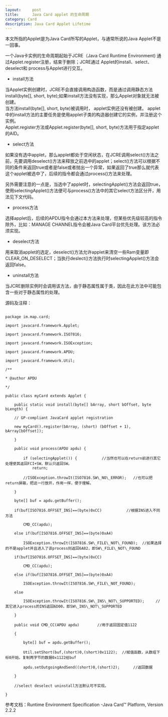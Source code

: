 ```yaml
---
layout:     post
title:      Java Card applet 的生命周期
category: Card
description: Java Card Applet Lifetime
---
```


本文所指的Applet是为Java Card所写的Applet，与通常所说的Java Applet不是一回事。  

一个Java卡实例的生命周期起始于JCRE（Java Card Runtime Environment) 通过Applet.register注册，结束于删除；JCRE通过 Applet的install、select、 deselect和 process与Applet进行交互。  

  * install方法  

当Applet实例创建时，JCRE不会直接调用构造函数，而是通过调用静态方法install(byte[], short, byte);如果install方法没有实现，那么Applet对象就无法被创建。  
当方法install(byte[], short, byte)被调用时， applet实例还没有被创建。 applet中的install方法的主要任务是使用applet子类的构造器创建它的实例，并注册这个实例。  
Applet.register方法或Applet.register(byte[], short, byte)方法用于指定applet的AID。  

  * select方法  

如果没有选中applet，那么applet都处于空闲状态，在JCRE调用select()方法之前，先要调用deselect()方法来释放之前选中的applet；select()方法可以根据不同的条件来返回true或者是false或者抛出一个异常，如果返回了true那么就代表这个applet被选中了，后续的指令都会通过process()方法来处理。

另外需要注意的一点是，当选中了applet时，selectingApplet()方法会返回true，使用selectingApplet()方法便可与process()方法中的其它select方法区分开，用法见下文代码。  

  * process方法  

选择applet后，后续的APDU指令会通过本方法来处理，但某些优先级较高的指令除外，比如：MANAGE CHANNEL指令会被Java Card平台优先处理。该方法必须实现。  

  * deselect方法  

用来取消applet的选定，deselect()方法允许applet来清空一些Ram变量即CLEAR\_ON\_DESELECT；当执行deslect()方法执行时selectingApplet()方法会返回false。  

  * uninstall方法  

当JCRE删除实例时会调用该方法，由于静态属性属于类，因此在此方法中可能包含一些对于静态属性的处理。  


源码及注释：  
```

package im.map.card;

import javacard.framework.Applet;

import javacard.framework.ISO7816;

import javacard.framework.ISOException;

import javacard.framework.APDU;

import javacard.framework.Util;

/**

* @author APDU

*/

public class myCard extends Applet {

	public static void install(byte[] bArray, short bOffset, byte bLength) {     

	// GP-compliant JavaCard applet registration

	new myCard().register(bArray, (short) (bOffset + 1), bArray[bOffset]);

	}

	public void process(APDU apdu) {

		if (selectingApplet()) {           //当然也可以在return前进行其它处理使其返回FCI+SW，默认只返回SW。
			return;

		//ISOException.throwIt(ISO7816.SW\_NO\_ERROR);   //也可以把return屏蔽，把这一行放开，作用一样，便于理解。

	}	

	byte[] buf = apdu.getBuffer();

	if(buf[ISO7816.OFFSET_INS]==(byte)0xCC)           //根据INS进入不同方法

		CMD_CC(apdu);

	else if(buf[ISO7816.OFFSET_INS]==(byte)0xA4)

		ISOException.throwIt(ISO7816.SW\_FILE\_NOT\_FOUND);  //如果选择的不是applet并且进入了该process则返回6A82，即SW\_FILE\_NOT\_FOUND

	if(buf[ISO7816.OFFSET_INS]==(byte)0xCC)

		CMD_CC(apdu);

	else if(buf[ISO7816.OFFSET_INS]==(byte)0xA4)

		ISOException.throwIt(ISO7816.SW\_FILE\_NOT_FOUND);

	else

		ISOException.throwIt(ISO7816.SW\_INS\_NOT\_SUPPORTED);     //其它进入process的INS返回6D00，即SW\_INS\_NOT\_SUPPORTED

	}

	public void CMD_CC(APDU apdu)        //用于返回固定值1122

	{

		byte[] buf = apdu.getBuffer();

		Util.setShort(buf,(short)0,(short)0x1122);  //赋值函数，从数组下标0开始，复制两字节的数据0x1122给buf

		apdu.setOutgoingAndSend((short)0,(short)2);      //返回数据

	}

	//select deselect uninstall方法默认可不实现。

}

``` 

参考文档：Runtime Environment Specification -Java Card™ Platform, Version 2.2.2  
